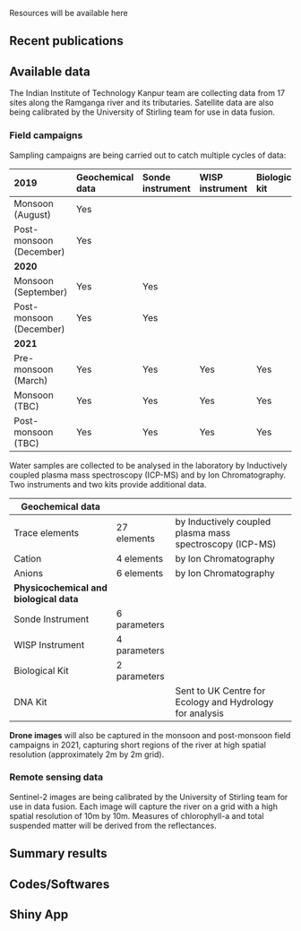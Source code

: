 Resources will be available here
## Recent publications

## Available data

The Indian Institute of Technology Kanpur team are collecting data from 17 sites along the Ramganga river and its tributaries. Satellite data are also being calibrated by the University of Stirling team for use in data fusion.

### Field campaigns

Sampling campaigns are being carried out to catch multiple cycles of data:

| 2019 |  Geochemical data | Sonde instrument | WISP instrument | Biological kit | DNA kit | Drone |
| :--- | :--- | :--- | :--- | :--- | :--- | :--- |
|       Monsoon (August) | Yes
|       Post-monsoon (December) | Yes
| **2020** |  
|       Monsoon (September) | Yes | Yes 
|       Post-monsoon (December) | Yes | Yes 
| **2021** | 
|       Pre-monsoon (March) | Yes | Yes | Yes | Yes | Yes 
|       Monsoon (TBC) | Yes | Yes | Yes | Yes | Yes | Yes 
|       Post-monsoon (TBC) | Yes | Yes | Yes | Yes | Yes | Yes 

Water samples are collected to be analysed in the laboratory by Inductively coupled plasma mass spectroscopy (ICP-MS) and by Ion Chromatography. Two instruments and two kits provide additional data.

| Geochemical data | | |
| --- | --- | --- |
| Trace elements | 27 elements | by Inductively coupled plasma mass spectroscopy (ICP-MS) |
| Cation | 4 elements | by Ion Chromatography |
| Anions | 6 elements | by Ion Chromatography |
| **Physicochemical and biological data** | | |
| Sonde Instrument | 6 parameters | |
| WISP Instrument | 4 parameters | |
| Biological Kit | 2 parameters | |
| DNA Kit | | Sent to UK Centre for Ecology and Hydrology for analysis |

**Drone images** will also be captured in the monsoon and post-monsoon field campaigns in 2021, capturing short regions of the river at high spatial resolution (approximately 2m by 2m grid).

### Remote sensing data

Sentinel-2 images are being calibrated by the University of Stirling team for use in data fusion. Each image will capture the river on a grid with a high spatial resolution of 10m by 10m. Measures of chlorophyll-a and total suspended matter will be derived from the reflectances.

## Summary results

## Codes/Softwares

## Shiny App

